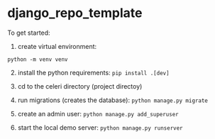 # django_repo_template



To get started:

1. create virtual environment:

```python -m venv venv```

2. install the python requirements:
```pip install .[dev]```

3. cd to the celeri directory (project directoy)

4. run migrations (creates the database):
```python manage.py migrate```

5. create an admin user:
```python manage.py add_superuser```

6. start the local demo server:
```python manage.py runserver```


